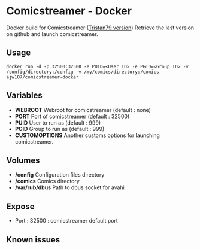 # Comicstreamer - Docker

Docker build for Comicstreamer ([Tristan79 version](https://github.com/Tristan79/ComicStreamer))
Retrieve the last version on github and launch comicstreamer.

## Usage

`docker run -d -p 32500:32500 -e PUID=<User ID> -e PGID=<Group ID> -v /config/directory:/config -v /my/comics/directory:/comics ajw107/comicstreamer-docker`

## Variables
+ __WEBROOT__
Webroot for comicstreamer (default : none)
+ __PORT__
Port of comicstreamer (default : 32500)
+ __PUID__
User to run as (default : 999)
+ __PGID__
Group to run as (default : 999)
+ __CUSTOMOPTIONS__
Another customs options for launching comicstreamer.

## Volumes
+ __/config__
Configuration files directory
+ __/comics__
Comics directory
+ __/var/rub/dbus__
Path to dbus socket for avahi

## Expose
+ Port : 32500 : comicstreamer default port

## Known issues
